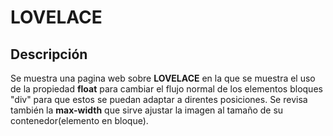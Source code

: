# LOVELACE
## Descripción
Se muestra  una pagina web sobre **LOVELACE** en la que se muestra el uso de la propiedad  **float** para cambiar el flujo normal de los elementos bloques "div" para que estos se puedan adaptar a direntes posiciones. Se revisa también la  **max-width** que sirve ajustar la imagen al tamaño de su contenedor(elemento en bloque).
